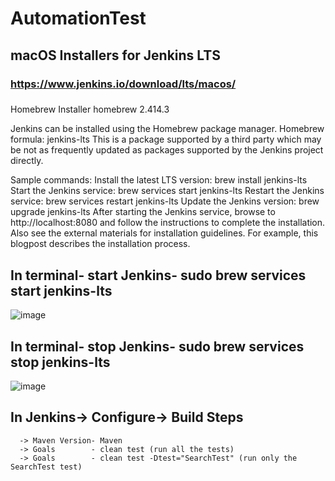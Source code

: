 # AutomationTest

## macOS Installers for Jenkins LTS
### https://www.jenkins.io/download/lts/macos/
###  
Homebrew Installer 
homebrew 2.414.3

Jenkins can be installed using the Homebrew package manager. Homebrew formula: jenkins-lts This is a package supported by a third party which may be not as frequently updated as packages supported by the Jenkins project directly.

Sample commands:
Install the latest LTS version: brew install jenkins-lts
Start the Jenkins service: brew services start jenkins-lts
Restart the Jenkins service: brew services restart jenkins-lts
Update the Jenkins version: brew upgrade jenkins-lts
After starting the Jenkins service, browse to http://localhost:8080 and follow the instructions to complete the installation. Also see the external materials for installation guidelines. For example, this blogpost describes the installation process.

## In terminal- start Jenkins-  sudo brew services start jenkins-lts
![image](https://github.com/GaciuRadu/AutomationTest/assets/136181535/369d9edf-2eec-4f63-978c-0fe453d66910)


## In terminal- stop Jenkins-  sudo brew services stop jenkins-lts
![image](https://github.com/GaciuRadu/AutomationTest/assets/136181535/06a1bd5b-17ab-45b0-933d-28bf1ca53c41)

## In Jenkins-> Configure-> Build Steps
      -> Maven Version- Maven
      -> Goals        - clean test (run all the tests)   
      -> Goals        - clean test -Dtest="SearchTest" (run only the SearchTest test)
